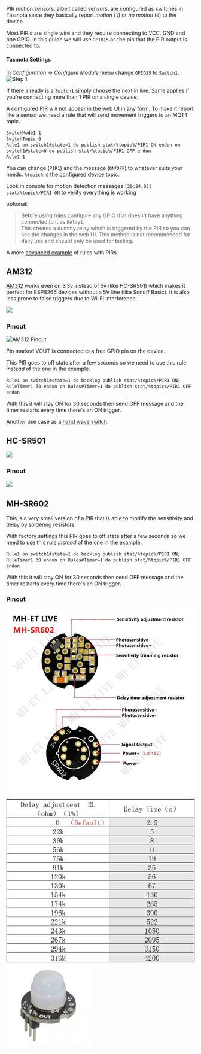 PIR motion sensors, albeit called sensors, are configured as switches in Tasmota since they basically report _motion_ (`1`) or _no motion_ (`0`) to the device. 

Most PIR's are single wire and they require connecting to VCC, GND and one GPIO. In this guide we will use `GPIO15` as the pin that the PIR output is connected to.

#### Tasmota Settings
In _Configuration -> Configure Module_ menu change `GPIO15` to `Switch1`.
![Step 1](https://user-images.githubusercontent.com/5904370/67887920-7e814c80-fb4c-11e9-863d-7219894be506.png)

If there already is a `Switch1` simply choose the next in line. Same applies if you're connecting more than 1 PIR on a single device.

A configured PIR will not appear in the web UI in any form. To make it report like a sensor we need a rule that will send movement triggers to an MQTT topic.

```
SwitchMode1 1
SwitchTopic 0
Rule1 on switch1#state=1 do publish stat/%topic%/PIR1 ON endon on switch1#state=0 do publish stat/%topic%/PIR1 OFF endon
Rule1 1
```
You can change (`PIR1`) and the message (`ON`/`OFF`) to whatever suits your needs. `%topic%` is the configured device topic.

Look in console for motion detection messages ```[20:24:03] stat/%topic%/PIR1 ON``` to verify everything is working

optional:
>Before using rules configure any GPIO that doesn't have anything connected to it as `Relay1`.    
>This creates a dummy relay which is triggered by the PIR so you can see the changes in the web UI. This method is not recommended for daily use and should only be used for testing.

A more [advanced example](Rule-Cookbook#Auto-off-Motion-Sense-Switch) of rules with PIRs.

## AM312 

[AM312](http://www.image.micros.com.pl/_dane_techniczne_auto/cz%20am312.pdf) works even on 3.3v instead of 5v (like HC-SR501) which makes it perfect for ESP8266 devices without a 5V line (like Sonoff Basic). It is also less prone to false triggers due to Wi-Fi interference.

<img src="https://user-images.githubusercontent.com/5904370/67888232-0cf5ce00-fb4d-11e9-85da-379fe70f987a.png?v=4&s=50" width=200></img>

### Pinout
![AM312 Pinout](https://user-images.githubusercontent.com/5904370/67886972-b7b8bd00-fb4a-11e9-90ea-93fd7f5ec972.png)

Pin marked VOUT is connected to a free GPIO pin on the device.


This PIR goes to off state after a few seconds so we need to use this rule *instead* of the one in the example. 
```
Rule1 on switch1#state=1 do backlog publish stat/%topic%/PIR1 ON; RuleTimer1 30 endon on Rules#Timer=1 do publish stat/%topic%/PIR1 OFF endon
```
With this it will stay ON for 30 seconds then send OFF message and the timer restarts every time there's an ON trigger.

Another use case as a [hand wave switch](Project-AM312-and-Sonoff-R2).

## HC-SR501

<img src="https://user-images.githubusercontent.com/5904370/67890781-a32bf300-fb51-11e9-8f84-1413fccc4e78.png" width=200>

### Pinout
<img src="https://user-images.githubusercontent.com/5904370/67890814-b212a580-fb51-11e9-9e7e-35ff669b4d7b.png" width=300>

## MH-SR602
This is a very small version of a PIR that is able to modify the sensitivity and delay by soldering resistors.


With factory settings this PIR goes to off state after a few seconds so we need to use this rule *instead* of the one in the example. 
```
Rule1 on switch1#state=1 do backlog publish stat/%topic%/PIR1 ON; RuleTimer1 30 endon on Rules#Timer=1 do publish stat/%topic%/PIR1 OFF endon
```
With this it will stay ON for 30 seconds then send OFF message and the timer restarts every time there's an ON trigger.

### Pinout

![MH-SR602](/_media/peripherals/MH-SR602-pinout.png ":size=200")
![MH-SR602](/_media/peripherals/MH-SR602-table.png ":size=200")
![MH-SR602](/_media/peripherals/MH-SR602.jpg)